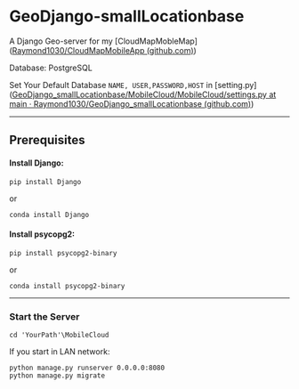 # GeoDjango-smallLocationbase

A Django Geo-server for my [CloudMapMobleMap]([Raymond1030/CloudMapMobileApp (github.com)](https://github.com/Raymond1030/CloudMapMobileApp))

Database: PostgreSQL

Set Your Default Database `NAME, USER,PASSWORD,HOST` in [setting.py]([GeoDjango_smallLocationbase/MobileCloud/MobileCloud/settings.py at main · Raymond1030/GeoDjango_smallLocationbase (github.com)](https://github.com/Raymond1030/GeoDjango_smallLocationbase/blob/main/MobileCloud/MobileCloud/settings.py))

------

## Prerequisites

#### Install Django:

`pip install Django`

or

`conda install Django`

#### Install psycopg2:

`pip install psycopg2-binary`

or

`conda install psycopg2-binary`

------

### Start the Server

```
cd 'YourPath'\MobileCloud
```

If you start in LAN network:

```
python manage.py runserver 0.0.0.0:8080
python manage.py migrate 
```



